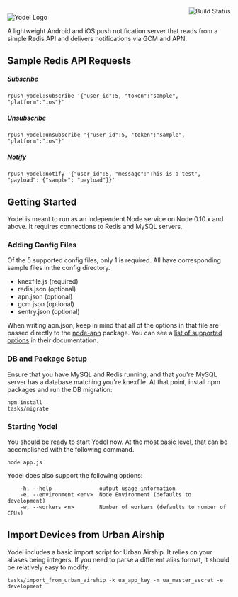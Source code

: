 <img align="right" alt="Build Status" src="https://travis-ci.org/SpireTeam/yodel.svg?branch=master">

![Yodel Logo](http://i.imgur.com/EeuiYac.png)

A lightweight Android and iOS push notification server that reads from a simple 
Redis API and delivers notifications via GCM and APN.

## Sample Redis API Requests

##### Subscribe
```
rpush yodel:subscribe '{"user_id":5, "token":"sample", "platform":"ios"}'
```

##### Unsubscribe
```
rpush yodel:unsubscribe '{"user_id":5, "token":"sample", "platform":"ios"}'
```

##### Notify
```
rpush yodel:notify '{"user_id":5, "message":"This is a test", "payload": {"sample": "payload"}}'
```

## Getting Started
Yodel is meant to run as an independent Node service on Node 0.10.x and above. It 
requires connections to Redis and MySQL servers.

### Adding Config Files
Of the 5 supported config files, only 1 is required. All have corresponding sample 
files in the config directory.

* knexfile.js (required)
* redis.json (optional)
* apn.json (optional)
* gcm.json (optional)
* sentry.json (optional)

When writing apn.json, keep in mind that all of the options in that file are passed directly
to the [node-apn](https://github.com/argon/node-apn) package. You can see a [list of supported options](https://github.com/argon/node-apn/blob/master/doc/connection.markdown) in their documentation.

### DB and Package Setup
Ensure that you have MySQL and Redis running, and that you're MySQL server has a database 
matching you're knexfile. At that point, install npm packages and run the DB migration:

```
npm install
tasks/migrate
```

### Starting Yodel
You should be ready to start Yodel now. At the most basic level, that can be accomplished
with the following command.

```
node app.js
```

Yodel does also support the following options:
```
    -h, --help               output usage information
    -e, --environment <env>  Node Environment (defaults to development)
    -w, --workers <n>        Number of workers (defaults to number of CPUs)
```


## Import Devices from Urban Airship

Yodel includes a basic import script for Urban Airship. It relies on your aliases being 
integers. If you need to parse a different alias format, it should be relatively easy
to modify.
```
tasks/import_from_urban_airship -k ua_app_key -m ua_master_secret -e development
```

